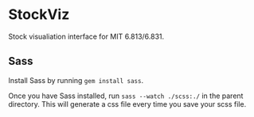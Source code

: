 # StockViz
Stock visualiation interface for MIT 6.813/6.831.

## Sass
Install Sass by running `gem install sass`.

Once you have Sass installed, run `sass --watch ./scss:./` in the parent directory. This will generate a css file every time you save your scss file.
